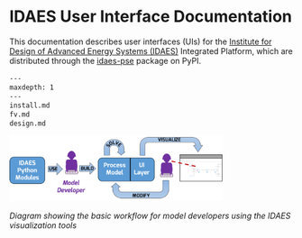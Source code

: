 # IDAES User Interface Documentation

This documentation describes user interfaces (UIs) for the
<a href="https://idaes.org" target="_blank">Institute for Design of Advanced Energy Systems (IDAES)</a>
Integrated Platform, which are distributed through the [idaes-pse](https://pypi.org/project/idaes-pse/)
package on PyPI.

```{toctree}
---
maxdepth: 1
---
install.md
fv.md
design.md
```

<img src="_static/fv/fv-basic-flow.png" width="75%"></img>

*Diagram showing the basic workflow for model developers using the IDAES visualization tools*

